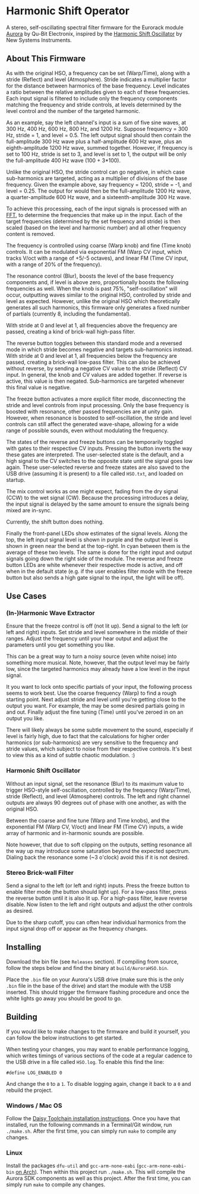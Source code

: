 # Harmonic Shift Operator

A stereo, self-oscillating spectral filter firmware for the Eurorack
module [Aurora](https://www.qubitelectronix.com/shop/p/aurora) by Qu-Bit
Electronix, inspired by the [Harmonic Shift
Oscillator](https://nsinstruments.com/modules/HSO.html) by New Systems
Instruments.

## About This Firmware

As with the original HSO, a frequency can be set (Warp/Time), along with a
stride (Reflect) and level (Atmosphere).  Stride indicates a multiplier factor
for the distance between harmonics of the base frequency.  Level indicates a
ratio between the relative amplitudes given to each of these frequencies.  Each
input signal is filtered to include only the frequency components matching the
frequency and stride controls, at levels determined by the level control and the
number of the targeted harmonic.

As an example, say the left channel's input is a sum of five sine waves, at 300
Hz, 400 Hz, 600 Hz, 800 Hz, and 1200 Hz.  Suppose frequency = 300 Hz,
stride = 1, and level = 0.5.  The left output signal should
then contain the full-amplitude 300 Hz wave plus a half-amplitude 600 Hz wave,
plus an eighth-amplitude 1200 Hz wave, summed together.  However, if frequency
is set to 100 Hz, stride is set to 3, and level is set to 1, the output will be
only the full-amplitude 400 Hz wave (100 + 3*100).

Unlike the original HSO, the stride control can go negative, in which case
sub-harmonics are targeted, acting as a multiplier of divisions of the base
frequency.  Given the example above, say frequency = 1200, stride = -1, and
level = 0.25.  The output for would then be the full-amplitude 1200 Hz wave,
a quarter-amplitude 600 Hz wave, and a sixteenth-amplitude 300 Hz wave.

To achieve this processing, each of the input signals is processed with an
[FFT](https://en.wikipedia.org/wiki/Fast_Fourier_transform), to determine the
frequencies that make up in the input.  Each of the target frequencies
(determined by the set frequency and stride) is then scaled (based on the level
and harmonic number) and all other frequency content is removed.

The frequency is controlled using coarse (Warp knob) and fine (Time knob)
controls.  It can be modulated via exponential FM (Warp CV input, which tracks
V/oct with a range of +5/-5 octaves), and linear FM (Time CV input, with a range
of 20% of the frequency).

The resonance control (Blur), boosts the level of the base frequency components
and, if level is above zero, proportionally boosts the following frequencies as
well.  When the knob is past 75%, "self-oscillation" will occur, outputting
waves similar to the original HSO, controlled by stride and level as expected.
However, unlike the original HSO which theoretically generates all such
harmonics, this firmware only generates a fixed number of partials (currently 8,
including the fundamental).

With stride at 0 and level at 1, all frequencies above the frequency are passed,
creating a kind of brick-wall high-pass filter.

The reverse button toggles between this standard mode and a reversed mode in
which stride becomes negative and targets sub-harmonics instead.  With stride at
0 and level at 1, all frequencies below the frequency are passed, creating a
brick-wall low-pass filter.  This can also be achieved without reverse, by
sending a negative CV value to the stride (Reflect) CV input.  In general, the
knob and CV values are added together.  If reverse is active, this value is then
negated.  Sub-harmonics are targeted whenever this final value is negative.

The freeze button activates a more explicit filter mode, disconnecting the
stride and level controls from input processing.  Only the base frequency is
boosted with resonance, other passed frequencies are at unity gain. However,
when resonance is boosted to self-oscillation, the stride and level controls
can still affect the generated wave-shape, allowing for a wide range of possible
sounds, even without modulating the frequency.

The states of the reverse and freeze buttons can be temporarily toggled
with gates to their respective CV inputs.  Pressing the button inverts the way
these gates are interpreted.  The user-selected state is the default, and a high
signal to the CV switches to the opposite state until the signal goes low again.
These user-selected reverse and freeze states are also saved to the USB drive
(assuming it is present) to a file called `HSO.txt`, and loaded on startup.

The mix control works as one might expect, fading from the dry signal (CCW) to
the wet signal (CW).  Because the processing introduces a delay, the input signal
is delayed by the same amount to ensure the signals being mixed are in-sync.

Currently, the shift button does nothing.

Finally the front-panel LEDs show estimates of the signal levels.  Along the
top, the left input signal level is shown in purple and the output level is
shown in green near the bend at the top-right.  In cyan between them is the
average of these two levels.  The same is done for the right input and output
signals going down the right side of the module.  The reverse and freeze button
LEDs are white whenever their respective mode is active, and off when in the
default state (e.g. if the user enables filter mode with the freeze button but
also sends a high gate signal to the input, the light will be off).

## Use Cases

### (In-)Harmonic Wave Extractor

Ensure that the freeze control is off (not lit up).  Send a signal to the left
(or left and right) inputs.  Set stride and level somewhere in the middle of
their ranges.  Adjust the frequency until your hear output and adjust the
parameters until you get something you like.

This can be a great way to turn a noisy source (even white noise) into something
more musical.  Note, however, that the output level may be fairly low, since the
targeted harmonics may already have a low level in the input signal.

It you want to lock onto specific partials of your input, the following process
seems to work best.  Use the coarse frequency (Warp) to find a rough starting
point.  Next adjust stride and level until you're getting close to the output
you want.  For example, the may be some desired partials going in and out.
Finally adjust the fine tuning (Time) until you've zeroed in on an output you
like.

There will likely always be some subtle movement to the sound, especially if
level is fairly high, due to fact that the calculations for higher order
harmonics (or sub-harmonics) are very sensitive to the frequency and stride
values, which subject to noise from their respective controls.  It's best to
view this as a kind of subtle chaotic modulation. :)

### Harmonic Shift Oscillator

Without an input signal, set the resonance (Blur) to its maximum value to
trigger HSO-style self-oscillation, controlled by the frequency (Warp/Time), stride
(Reflect), and level (Atmosphere) controls.  The left and right channel outputs
are always 90 degrees out of phase with one another, as with the original HSO.

Between the coarse and fine tune (Warp and Time knobs), and the exponential FM
(Warp CV, V/oct) and linear FM (Time CV) inputs, a wide array of harmonic and
in-harmonic sounds are possible.

Note however, that due to soft clipping on the outputs, setting resonance all
the way up may introduce some saturation beyond the expected spectrum.  Dialing
back the resonance some (~3 o'clock) avoid this if it is not desired.

### Stereo Brick-wall Filter

Send a signal to the left (or left and right) inputs.  Press the freeze button
to enable filter mode (the button should light up).  For a low-pass filter,
press the reverse button until it is also lit up.  For a high-pass filter, leave
reverse disable.  Now listen to the left and right outputs and adjust the
other controls as desired.

Due to the sharp cutoff, you can often hear individual harmonics from the input
signal drop off or appear as the frequency changes.

## Installing

Download the bin file (see `Releases` section).  If compiling from source,
follow the steps below and find the binary at `build/AuroraHSO.bin`.

Place the `.bin` file on your Aurora's USB drive (make sure this is the only
`.bin` file in the base of the drive) and start the module with the USB
inserted.  This should trigger the firmware flashing procedure and once the
white lights go away you should be good to go.

## Building

If you would like to make changes to the firmware and build it yourself, you can
follow the below instructions to get started.

When testing your changes, you may want to enable performance logging, which
writes timings of various sections of the code at a regular cadence to the USB
drive in a file called `HSO.log`.  To enable this find the line:

```
#define LOG_ENABLED 0
```

And change the `0` to a `1`. To disable logging again, change it back to a `0`
and rebuild the project.

### Windows / Mac OS

Follow the [Daisy Toolchain installation
instructions](https://github.com/Qu-Bit-Electronix/Aurora-SDK/?tab=readme-ov-file#installing-the-toolchain).
Once you have that installed, run the following commands in a Terminal/Git
window, run `./make.sh`.  After the first time, you can simply run `make` to
compile any changes.

### Linux

Install the packages `dfu-util` and `gcc-arm-none-eabi`
(`gcc-arm-none-eabi-bin` [on Arch](https://madskjeldgaard.dk/posts/daisy-setup/)).
Then within this project run `./make.sh`.  This will compile the Aurora SDK
components as well as this project.  After the first time, you can simply run
`make` to compile any changes.
